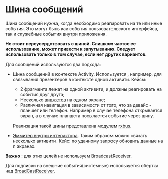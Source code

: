 # Шина сообщений

Шина сообщений нужна, когда необходимо реагировать на те или иные события.
Это могут быть как события пользовательского интерфейса, так и служебные
события внутри приложения.

**Не стоит переусердствовать с шиной. Слишком частое ее использование,
может привести к запутыванию. Следует использовать только в том случае,
если нет других вариантов.**

Для сообщений используются два подхода:

- Шина сообщений в контексте Activity. Используется , например, для связывания
презентеров в контексте одной активити. Кейсы:
    - 2 фрагмента лежат на одной активити,
и должны реагировать на события друг друга;
    - Несколько [виджетов][widget] на одном экране;
    - Различная навигация в зависимости от того, что за девайс - планшет или телефон.
    Например в случае телефона открывается экран, а в случае планшета
    посылается событие через шину.

    Реализация такой шины представлена модулем [rxbus](../../rxbus/README.md).

- [Эммитер внутри интерактора][interactor]. Таким образом можно связать
несколько активити.
Кейс: по удачному запросу обновить данные на n экранах.

**Важно** : для этих целей не используем BroadcastReceiver.

Для подписки на внешние события(системные) используется обертка над [BroadCastReceiver](../../broadcast-extension/README.md).

[widget]: ../../mvp-widget/README.md
[interactor]: ../interactor/interactor.md